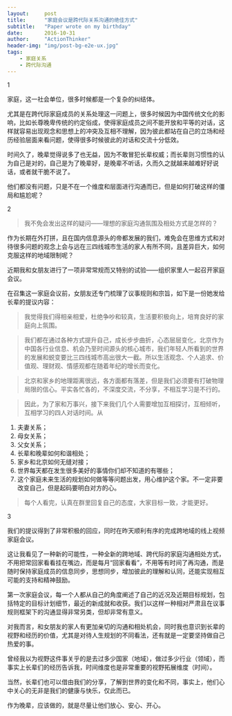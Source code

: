 ```yaml
---
layout:     post
title:      "家庭会议是跨代际关系沟通的绝佳方式"
subtitle:   "Paper wrote on my birthday"
date:       2016-10-31 
author:     "ActionThinker"
header-img: "img/post-bg-e2e-ux.jpg"
tags:
    - 家庭关系
    - 跨代际沟通
---
```


1
                
家庭，这一社会单位，很多时候都是一个复杂的纠结体。

尤其是在跨代际家庭成员的关系处理这一问题上，很多时候因为中国传统文化的影响，比如长尊晚卑传统的约定俗成，使得家庭成员之间不能开放和平等的对话，这样就容易出现观念和思想上的冲突及互相不理解，因为彼此都站在自己的立场和经历经验层面来看问题，使得很多时候彼此的对话和交流十分低效。

时间久了，晚辈觉得说多了也无益，因为不敢冒犯长辈权威；而长辈则习惯性的认为自己是对的，自己是为了晚辈好，是晚辈不听话，久而久之就越来越难好好说话，或者就干脆不说了。

他们都没有问题，只是不在一个维度和层面进行沟通而已，但是如何打破这样的僵局和尴尬呢？


2

>我不免会发出这样的疑问——理想的家庭沟通氛围及相处方式是怎样的？

作为长期在外打拼，且在国内信息源头的帝都发展的我们，难免会在思维方式和对待很多问题的观念上会与远在三四线城市生活的家人有所不同，且差异巨大，如何克服这样的地域限制呢？

近期我和女朋友进行了一项非常常规而又特别的试验——组织家里人一起召开家庭会议。

在召集这一家庭会议前，女朋友还专门梳理了议事规则和宗旨，如下是一份她发给长辈的提议内容：

>我觉得我们得相亲相爱，杜绝争吵和较真，生活要积极向上，培育良好的家庭向上氛围。

>我们都在通过各种方式提升自己，成长步步曲折，心态层层变化，北京作为中国各行业信息、机会乃至时间源头的核心城市，我们年轻人所看到的世界的发展和蜕变要比三四线城市高出很大一截。所以生活观念、个人追求、价值观、理财观、情感观都在随着年纪的增长而变化。

>北京和家乡的地理距离很远，各方面都有落差，但是我们必须要有打破物理局限的信心。平实各忙各的，不深度交流，不分享，不相互学习是不行的。

>因此，为了家和万事兴，接下来我们几个人需要增加互相探讨，互相倾听，互相学习的四人对话时间。从
1. 夫妻关系；
2. 母女关系；
3. 父女关系；
4. 长辈和晚辈如何和谐相处；
5. 家乡和北京如何无缝对接；
6. 世界每天都在发生很多美好的事情你们却不知道的有哪些；
7. 这个家庭未来生活的规划如何做等等问题出发，用心维护这个家。不一定非要改变自己，但是起码要明白对方的心。

>每个人看完，认真在群里回复自己的态度，大家目标一致，才能更好。

3

我们的提议得到了非常积极的回应，同时在昨天顺利有序的完成跨地域的线上视频家庭会议。

这让我看见了一种新的可能性，一种全新的跨地域、跨代际的家庭沟通相处方式，不用把常回家看看挂在嘴边，而是每月“回家看看”，不用等有时间了再沟通，而是随时保持家庭成员的信息同步，思想同步，增加彼此的理解和认同，还能实现相互可能的支持和精神鼓励。

第一次家庭会议，每一个人都从自己的角度阐述了自己的近况及近期目标规划，包括特定的目标计划细节，最近的新成就和收获。我们以这样一种相对严肃且在议事规则框架下的沟通显得非常另类，但却非常有意义。

对我而言，和女朋友的家人有更加亲切的沟通和相处机会，同时我也意识到长辈的视野和经历的价值，尤其是对待人生规划的不同看法，还有就是一定要坚持做自己热爱的事。

曾经我以为视野这件事关乎的是去过多少国家（地域），做过多少行业（领域），而事实上长辈们的经历告诉我，时间维度也是非常重要的视野拓展维度（时间）。

当然，长辈们也可以借由我们的分享，了解到世界的变化和不同，事实上，他们心中关心的无非是我们的健康与快乐，仅此而已。

作为晚辈，应该做的，就是尽量让他们放心、安心、开心。








